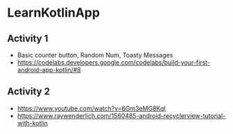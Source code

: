 # LearnKotlinApp


## Activity 1 
- Basic counter button, Random Num, Toasty Messages
- https://codelabs.developers.google.com/codelabs/build-your-first-android-app-kotlin/#8
## Activity 2
- https://www.youtube.com/watch?v=6Gm3eMG8KqI 
- https://www.raywenderlich.com/1560485-android-recyclerview-tutorial-with-kotlin
